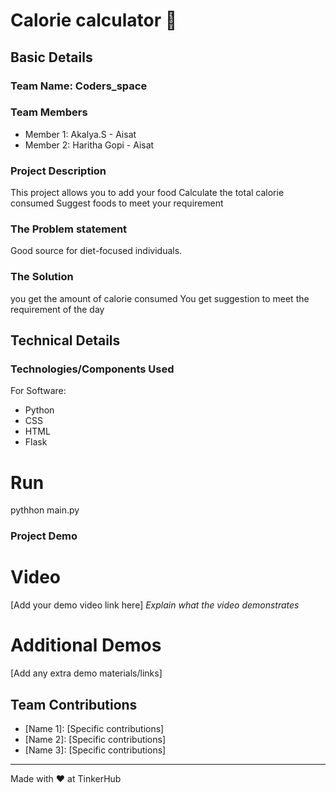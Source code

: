 # Calorie calculator 🎯


## Basic Details
### Team Name: Coders_space


### Team Members
- Member 1: Akalya.S - Aisat
- Member 2: Haritha Gopi - Aisat

### Project Description
This project allows you to add your food
Calculate the total calorie consumed
Suggest foods to meet your requirement

### The Problem statement
Good source for diet-focused individuals.

### The Solution
you get the amount of calorie consumed
You get suggestion to meet the requirement of the day

## Technical Details
### Technologies/Components Used
For Software:
- Python
- CSS
- HTML
- Flask

# Run
pythhon main.py


### Project Demo
# Video
[Add your demo video link here]
*Explain what the video demonstrates*

# Additional Demos
[Add any extra demo materials/links]

## Team Contributions
- [Name 1]: [Specific contributions]
- [Name 2]: [Specific contributions]
- [Name 3]: [Specific contributions]

---
Made with ❤️ at TinkerHub
